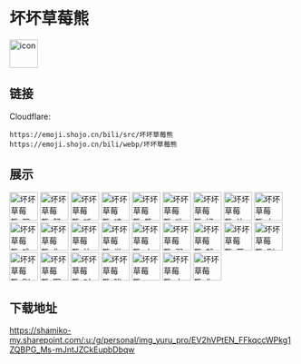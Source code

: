 # 坏坏草莓熊
<img src="https://emoji.shojo.cn/bili/src/坏坏草莓熊/icon.png" width="50" height="50" alt="icon">

## 链接
Cloudflare:
```
https://emoji.shojo.cn/bili/src/坏坏草莓熊
https://emoji.shojo.cn/bili/webp/坏坏草莓熊
```
## 展示
<img src="https://emoji.shojo.cn/bili/src/坏坏草莓熊/坏坏草莓熊-嗯哼.png" width="50" height="50" alt="坏坏草莓熊-嗯哼">
<img src="https://emoji.shojo.cn/bili/src/坏坏草莓熊/坏坏草莓熊-舒服~.png" width="50" height="50" alt="坏坏草莓熊-舒服~">
<img src="https://emoji.shojo.cn/bili/src/坏坏草莓熊/坏坏草莓熊-听我说.png" width="50" height="50" alt="坏坏草莓熊-听我说">
<img src="https://emoji.shojo.cn/bili/src/坏坏草莓熊/坏坏草莓熊-哇哦.png" width="50" height="50" alt="坏坏草莓熊-哇哦">
<img src="https://emoji.shojo.cn/bili/src/坏坏草莓熊/坏坏草莓熊-熊抱.png" width="50" height="50" alt="坏坏草莓熊-熊抱">
<img src="https://emoji.shojo.cn/bili/src/坏坏草莓熊/坏坏草莓熊-咻~~~.png" width="50" height="50" alt="坏坏草莓熊-咻~~~">
<img src="https://emoji.shojo.cn/bili/src/坏坏草莓熊/坏坏草莓熊-好盆友.png" width="50" height="50" alt="坏坏草莓熊-好盆友">
<img src="https://emoji.shojo.cn/bili/src/坏坏草莓熊/坏坏草莓熊-让我来看看.png" width="50" height="50" alt="坏坏草莓熊-让我来看看">
<img src="https://emoji.shojo.cn/bili/src/坏坏草莓熊/坏坏草莓熊-左看右看.png" width="50" height="50" alt="坏坏草莓熊-左看右看">
<img src="https://emoji.shojo.cn/bili/src/坏坏草莓熊/坏坏草莓熊-难过.png" width="50" height="50" alt="坏坏草莓熊-难过">
<img src="https://emoji.shojo.cn/bili/src/坏坏草莓熊/坏坏草莓熊-你觉得呢.png" width="50" height="50" alt="坏坏草莓熊-你觉得呢">
<img src="https://emoji.shojo.cn/bili/src/坏坏草莓熊/坏坏草莓熊-快进来.png" width="50" height="50" alt="坏坏草莓熊-快进来">
<img src="https://emoji.shojo.cn/bili/src/坏坏草莓熊/坏坏草莓熊-举高高.png" width="50" height="50" alt="坏坏草莓熊-举高高">
<img src="https://emoji.shojo.cn/bili/src/坏坏草莓熊/坏坏草莓熊-小心翼翼.png" width="50" height="50" alt="坏坏草莓熊-小心翼翼">
<img src="https://emoji.shojo.cn/bili/src/坏坏草莓熊/坏坏草莓熊-弱小.png" width="50" height="50" alt="坏坏草莓熊-弱小">
<img src="https://emoji.shojo.cn/bili/src/坏坏草莓熊/坏坏草莓熊-就这吧.png" width="50" height="50" alt="坏坏草莓熊-就这吧">
<img src="https://emoji.shojo.cn/bili/src/坏坏草莓熊/坏坏草莓熊-两秒钟考虑.png" width="50" height="50" alt="坏坏草莓熊-两秒钟考虑">
<img src="https://emoji.shojo.cn/bili/src/坏坏草莓熊/坏坏草莓熊-别说了.png" width="50" height="50" alt="坏坏草莓熊-别说了">
<img src="https://emoji.shojo.cn/bili/src/坏坏草莓熊/坏坏草莓熊-别担心.png" width="50" height="50" alt="坏坏草莓熊-别担心">
<img src="https://emoji.shojo.cn/bili/src/坏坏草莓熊/坏坏草莓熊-啊呜.png" width="50" height="50" alt="坏坏草莓熊-啊呜">
<img src="https://emoji.shojo.cn/bili/src/坏坏草莓熊/坏坏草莓熊-对吗.png" width="50" height="50" alt="坏坏草莓熊-对吗">
<img src="https://emoji.shojo.cn/bili/src/坏坏草莓熊/坏坏草莓熊-唉.png" width="50" height="50" alt="坏坏草莓熊-唉">
<img src="https://emoji.shojo.cn/bili/src/坏坏草莓熊/坏坏草莓熊-一边玩去.png" width="50" height="50" alt="坏坏草莓熊-一边玩去">
<img src="https://emoji.shojo.cn/bili/src/坏坏草莓熊/坏坏草莓熊-大家好呀.png" width="50" height="50" alt="坏坏草莓熊-大家好呀">
<img src="https://emoji.shojo.cn/bili/src/坏坏草莓熊/坏坏草莓熊-为什么.png" width="50" height="50" alt="坏坏草莓熊-为什么">

## 下载地址

https://shamiko-my.sharepoint.com/:u:/g/personal/img_yuru_pro/EV2hVPtEN_FFkqccWPkg1ZQBPG_Ms-mJntJZCkEupbDbqw